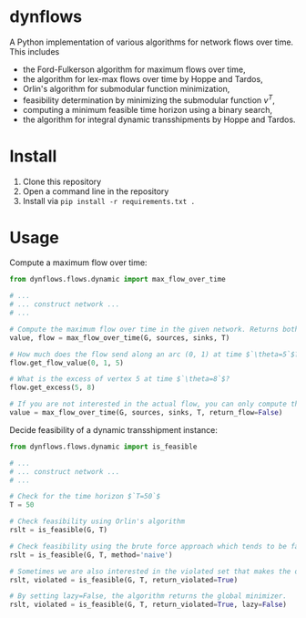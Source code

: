 # dynflows
A Python implementation of various algorithms for network flows over time. This includes
- the Ford-Fulkerson algorithm for maximum flows over time,
- the algorithm for lex-max flows over time by Hoppe and Tardos,
- Orlin's algorithm for submodular function minimization,
- feasibility determination by minimizing the submodular function $`v^T`$,
- computing a minimum feasible time horizon using a binary search,
- the algorithm for integral dynamic transshipments by Hoppe and Tardos.

# Install
1. Clone this repository
2. Open a command line in the repository
3. Install via `pip install -r requirements.txt .`

# Usage

Compute a maximum flow over time:
``` Python
from dynflows.flows.dynamic import max_flow_over_time

# ...
# ... construct network ...
# ...

# Compute the maximum flow over time in the given network. Returns both the value and the flow.
value, flow = max_flow_over_time(G, sources, sinks, T)

# How much does the flow send along an arc (0, 1) at time $`\theta=5`$?
flow.get_flow_value(0, 1, 5)

# What is the excess of vertex 5 at time $`\theta=8`$?
flow.get_excess(5, 8)

# If you are not interested in the actual flow, you can only compute the value which is faster.
value = max_flow_over_time(G, sources, sinks, T, return_flow=False)
```

Decide feasibility of a dynamic transshipment instance:
``` Python
from dynflows.flows.dynamic import is_feasible

# ...
# ... construct network ...
# ...

# Check for the time horizon $`T=50`$
T = 50

# Check feasibility using Orlin's algorithm
rslt = is_feasible(G, T)

# Check feasibility using the brute force approach which tends to be faster for smaller instances.
rslt = is_feasible(G, T, method='naive')

# Sometimes we are also interested in the violated set that makes the dynamic transshipment instance infeasible, or the minimizer if feasible.
rslt, violated = is_feasible(G, T, return_violated=True)

# By setting lazy=False, the algorithm returns the global minimizer.
rslt, violated = is_feasible(G, T, return_violated=True, lazy=False)
```
